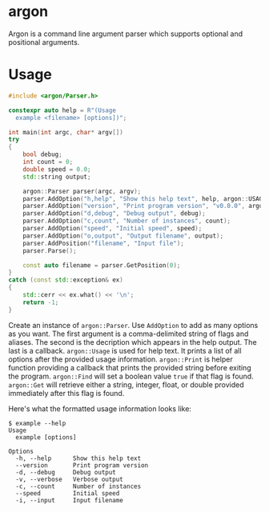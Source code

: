 # argon

Argon is a command line argument parser which supports optional and positional arguments.

# Usage

```cpp
#include <argon/Parser.h>

constexpr auto help = R"(Usage
  example <filename> [options])";

int main(int argc, char* argv[])
try
{
    bool debug;
    int count = 0;
    double speed = 0.0;
    std::string output;

    argon::Parser parser(argc, argv);
    parser.AddOption("h,help", "Show this help text", help, argon::USAGE);
    parser.AddOption("version", "Print program version", "v0.0.0", argon::PRINT);
    parser.AddOption("d,debug", "Debug output", debug);
    parser.AddOption("c,count", "Number of instances", count);
    parser.AddOption("speed", "Initial speed", speed);
    parser.AddOption("o,output", "Output filename", output);
    parser.AddPosition("filename", "Input file");
    parser.Parse();

    const auto filename = parser.GetPosition(0);
}
catch (const std::exception& ex)
{
    std::cerr << ex.what() << '\n';
    return -1;
}
```

Create an instance of `argon::Parser`. Use `AddOption` to add as many options as you want. The first argument is a comma-delimited string of flags and aliases. The second is the decription which appears in the help output. The last is a callback. `argon::Usage` is used for help text. It prints a list of all options after the provided usage information. `argon::Print` is helper function providing a callback that prints the provided string before exiting the program. `argon::Find` will set a boolean value `true` if that flag is found. `argon::Get` will retrieve either a string, integer, float, or double provided immediately after this flag is found.

Here's what the formatted usage information looks like:

```
$ example --help
Usage
  example [options]

Options
  -h, --help      Show this help text
  --version       Print program version
  -d, --debug     Debug output
  -v, --verbose   Verbose output
  -c, --count     Number of instances
  --speed         Initial speed
  -i, --input     Input filename
```
